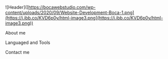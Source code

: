 ![Header]([https://bocawebstudio.com/wp-content/uploads/2020/09/Website-Development-Boca-1.png](https://i.ibb.co/KVD6p0y/html-image3.png](https://i.ibb.co/KVD6p0y/html-image3.png))

About me

Languaged and Tools

Contact me

